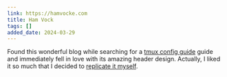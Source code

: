 ```yaml
---
link: https://hamvocke.com
title: Ham Vock
tags: []
added_date: 2024-03-29
---
```


Found this wonderful blog while searching for a 
[tmux config guide](https://hamvocke.com/blog/a-guide-to-customizing-your-tmux-conf/)
guide and immediately fell in love with its amazing header design. 
Actually, I liked it so much that I decided to [replicate it myself](https://github.com/TheBigRoomXXL/headers-like-hamvocke).
